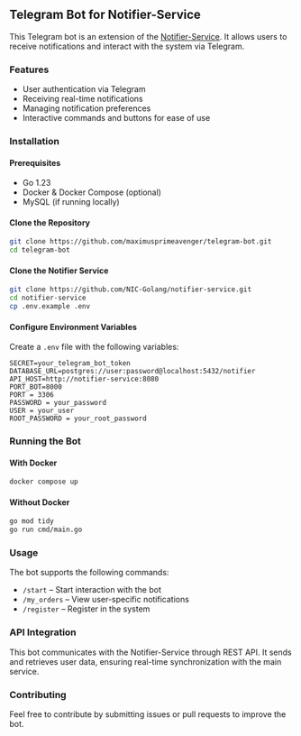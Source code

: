 ## Telegram Bot for Notifier-Service

This Telegram bot is an extension of the [Notifier-Service](https://github.com/NIC-Golang/notifier-service). It allows users to receive notifications and interact with the system via Telegram.

### Features
- User authentication via Telegram
- Receiving real-time notifications
- Managing notification preferences
- Interactive commands and buttons for ease of use

### Installation

#### Prerequisites
- Go 1.23
- Docker & Docker Compose (optional)
- MySQL (if running locally)

#### Clone the Repository
```sh
git clone https://github.com/maximusprimeavenger/telegram-bot.git
cd telegram-bot
```

#### Clone the Notifier Service
```sh
git clone https://github.com/NIC-Golang/notifier-service.git
cd notifier-service
cp .env.example .env
```

#### Configure Environment Variables
Create a `.env` file with the following variables:
```
SECRET=your_telegram_bot_token
DATABASE_URL=postgres://user:password@localhost:5432/notifier
API_HOST=http://notifier-service:8080
PORT_BOT=8000
PORT = 3306
PASSWORD = your_password
USER = your_user
ROOT_PASSWORD = your_root_password
```

### Running the Bot

#### With Docker
```sh
docker compose up
```

#### Without Docker
```sh
go mod tidy
go run cmd/main.go
```

### Usage
The bot supports the following commands:
- `/start` – Start interaction with the bot
- `/my_orders` – View user-specific notifications
- `/register` – Register in the system

### API Integration
This bot communicates with the Notifier-Service through REST API. It sends and retrieves user data, ensuring real-time synchronization with the main service.

### Contributing
Feel free to contribute by submitting issues or pull requests to improve the bot.

